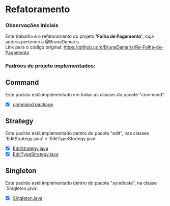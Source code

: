 # Refatoramento

### Observações Iniciais
Este trabalho é o refatoramento do projeto **'Folha de Pagamento'**, cuja autoria pertence a @BrunaDamaris.  
Link para o código original: https://github.com/BrunaDamaris/Re-Folha-de-Pagamento 

### Padrões de projeto implementados: 

## Command

   Este padrão está implementado em todas as classes do pacote "command". 
   
   - [X] [command package](https://github.com/ferreiraluana/Refactor2/tree/master/src/command)
    
## Strategy

   Este padrão está implementado dentro do pacote "edit", nas classes 'EditStrategy.java' e 'EditTypeStrategy.java'. 
   
  - [X] [EditStrategy.java](https://github.com/ferreiraluana/Refactor2/blob/master/src/edit/EditStrategy.java)
  - [X] [EditTypeStrategy.java](https://github.com/ferreiraluana/Refactor2/blob/master/src/edit/EditTypeStrategy.java)
     
## Singleton

   Este padrão está implementado dentro do pacote "syndicate", na classe 'Singleton.java'.
   
   - [X] [Singleton.java](https://github.com/ferreiraluana/Refactor2/blob/master/src/syndicate/Singleton.java)
     
